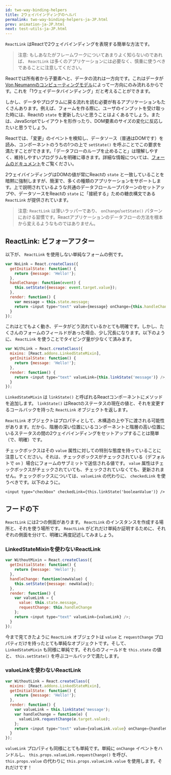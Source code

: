 ```yaml
---
id: two-way-binding-helpers
title: 2ウェイバインディングのヘルパ
permalink: two-way-binding-helpers-ja-JP.html
prev: animation-ja-JP.html
next: test-utils-ja-JP.html
---
```


`ReactLink` はReactで2ウェイバインディングを表現する簡単な方法です。

> 注意:
> もしあなたがフレームワークについてあまりよく知らないのであれば、 `ReactLink` は多くのアプリケーションには必要なく、慎重に使うべきであることに注意してください。

Reactでは所有者から子要素へと、データの流れは一方向です。これはデータが[Von Neumannのコンピューティングモデル](https://en.wikipedia.org/wiki/Von_Neumann_architecture)によって一方向にのみ流れるからです。これを「1ウェイデータバインディング」だと考えることができます。

しかし、データやプログラムに戻る流れを読む必要が有るアプリケーションもたくさんあります。例えば、フォームを作る際に、ユーザのインプットを受け取った時には、Reactの `state` を更新したいと思うことはよくあるでしょう。または、JavaScriptでレイアウトを形作ったり、DOM要素のサイズの変化に反応したいと思うでしょう。

Reactでは、「変更」のイベントを検知し、データソース（普通はDOMです）を読み、コンポーネントのうちの1つの上で `setState()` を呼ぶことでこの要求を満たすことができます。「データフローのループを止めること」は理解しやすく、維持しやすいプログラムを明確に導きます。詳細な情報については、[フォームのドキュメント](/docs/forms-ja-JP.html)をご覧ください。

2ウェイバインディングはDOMの値が常にReactの `state` と一致していることを暗黙に強制しますが、簡潔で、多くの種類のアプリケーションをサポートします。上で説明されているような共通のデータフローループパターンのセットアップや、データソースをReactの `state` に「接続する」ための糖衣構文である `ReactLink` が提供されています。

> 注意:
> `ReactLink` は薄いラッパーであり、 `onChange`/`setState()` パターンにおける習慣です。Reactアプリケーションのデータフローの方法を根本から変えるようなものではありません。

## ReactLink: ビフォーアフター

以下が、 `ReactLink` を使用しない単純なフォームの例です。

```javascript
var NoLink = React.createClass({
  getInitialState: function() {
    return {message: 'Hello!'};
  },
  handleChange: function(event) {
    this.setState({message: event.target.value});
  },
  render: function() {
    var message = this.state.message;
    return <input type="text" value={message} onChange={this.handleChange} />;
  }
});
```

これはとてもよく動き、データがどう流れているかとても明確です。しかし、たくさんのフォームのフィールドがあった場合、少し冗長になります。以下のように、 `ReactLink` を使うことでタイピング量が少なくて済みます。

```javascript
var WithLink = React.createClass({
  mixins: [React.addons.LinkedStateMixin],
  getInitialState: function() {
    return {message: 'Hello!'};
  },
  render: function() {
    return <input type="text" valueLink={this.linkState('message')} />;
  }
});
```

`LinkedStateMixin` は `linkState()` と呼ばれるReactコンポーネントにメソッドを追加します。
`linkState()` はReactのステータスの現在の値と、それを変更するコールバックを持った `ReactLink` オブジェクトを返します。

`ReactLink` オブジェクトはプロパティとして、木構造の上や下に渡される可能性があります。だから、階層の深い位置にいるコンポーネントと階層の高い位置にいるステータスの間の2ウェイバインディングをセットアップすることは簡単（で、明確）です。

チェックボックスはその `value` 属性に対しての特別な態度を持っていることに注意してください。それは、チェックボックスがチェックされている（デフォルトで `on` ）場合にフォームのサブミットで送信される値です。 `value` 属性はチェックボックスがチェックされていても、チェックされていなくても、更新されません。チェックボックスについては、`valueLink` の代わりに、 `checkedLink` を使うべきです。以下のように。

```
<input type="checkbox" checkedLink={this.linkState('booleanValue')} />
```


## フードの下

`ReactLink` には2つの側面があります。 `ReactLink` のインスタンスを作成する場所と、それを使う場所です。 `ReactLink` がどれだけ単純か証明するために、それぞれの側面を分けて、明確に再度記述してみましょう。

### LinkedStateMixinを使わないReactLink

```javascript
var WithoutMixin = React.createClass({
  getInitialState: function() {
    return {message: 'Hello!'};
  },
  handleChange: function(newValue) {
    this.setState({message: newValue});
  },
  render: function() {
    var valueLink = {
      value: this.state.message,
      requestChange: this.handleChange
    };
    return <input type="text" valueLink={valueLink} />;
  }
});
```

今まで見てきたように `ReactLink` オブジェクトは `value` と `requestChange` プロパティだけを持ったとても単純なオブジェクトです。そして、 `LinkedStateMixin` も同様に単純です。それらのフィールドを `this.state` の値と、 `this.setState()` を呼ぶコールバックで満たします。

### valueLinkを使わないReactLink

```javascript
var WithoutLink = React.createClass({
  mixins: [React.addons.LinkedStateMixin],
  getInitialState: function() {
    return {message: 'Hello!'};
  },
  render: function() {
    var valueLink = this.linkState('message');
    var handleChange = function(e) {
      valueLink.requestChange(e.target.value);
    };
    return <input type="text" value={valueLink.value} onChange={handleChange} />;
  }
});
```

`valueLink` プロパティも同様にとても単純です。単純に `onChange` イベントをハンドルし、 `this.props.valueLink.requestChange()` を呼び、 `this.props.value` の代わりに `this.props.valueLink.value` を使用します。それだけです！
